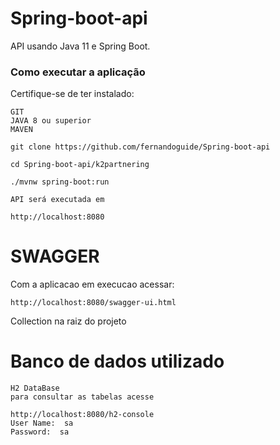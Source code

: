 # Spring-boot-api
API usando Java 11 e Spring Boot.
### Como executar a aplicação
Certifique-se de ter instalado:
```
GIT
JAVA 8 ou superior
MAVEN 
```

```
git clone https://github.com/fernandoguide/Spring-boot-api

cd Spring-boot-api/k2partnering 

./mvnw spring-boot:run

API será executada em 

http://localhost:8080
```

# SWAGGER 

Com a aplicacao em execucao acessar: 

```
http://localhost:8080/swagger-ui.html
```

Collection na raiz do projeto

# Banco de dados utilizado

```
H2 DataBase
para consultar as tabelas acesse 

http://localhost:8080/h2-console
User Name:	sa
Password:  sa
```
